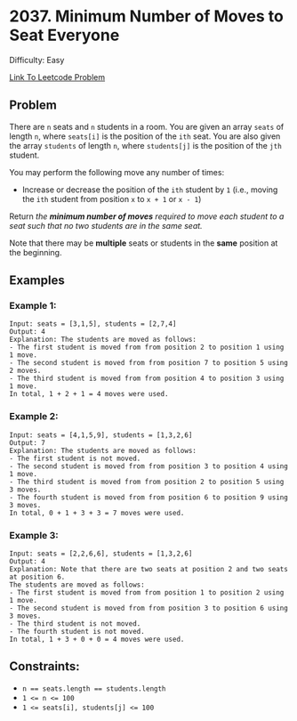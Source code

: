 # 2037. Minimum Number of Moves to Seat Everyone
Difficulty: Easy

[Link To Leetcode Problem](https://leetcode.com/problems/minimum-number-of-moves-to-seat-everyone/)

## Problem
There are `n` seats and `n` students in a room. You are given an array `seats` of length `n`, where `seats[i]` is the position of the `ith` seat. You are also given the array `students` of length `n`, where `students[j]` is the position of the `jth` student.

You may perform the following move any number of times:

- Increase or decrease the position of the `ith` student by `1` (i.e., moving the `ith` student from position `x` to `x + 1` or `x - 1`)

Return *the **minimum number of moves** required to move each student to a seat such that no two students are in the same seat.*

Note that there may be **multiple** seats or students in the **same** position at the beginning.

## Examples
### Example 1:
```
Input: seats = [3,1,5], students = [2,7,4]
Output: 4
Explanation: The students are moved as follows:
- The first student is moved from from position 2 to position 1 using 1 move.
- The second student is moved from from position 7 to position 5 using 2 moves.
- The third student is moved from from position 4 to position 3 using 1 move.
In total, 1 + 2 + 1 = 4 moves were used.
```
### Example 2:
```
Input: seats = [4,1,5,9], students = [1,3,2,6]
Output: 7
Explanation: The students are moved as follows:
- The first student is not moved.
- The second student is moved from from position 3 to position 4 using 1 move.
- The third student is moved from from position 2 to position 5 using 3 moves.
- The fourth student is moved from from position 6 to position 9 using 3 moves.
In total, 0 + 1 + 3 + 3 = 7 moves were used.
```
### Example 3:
```
Input: seats = [2,2,6,6], students = [1,3,2,6]
Output: 4
Explanation: Note that there are two seats at position 2 and two seats at position 6.
The students are moved as follows:
- The first student is moved from from position 1 to position 2 using 1 move.
- The second student is moved from from position 3 to position 6 using 3 moves.
- The third student is not moved.
- The fourth student is not moved.
In total, 1 + 3 + 0 + 0 = 4 moves were used.
```

## Constraints:
- `n == seats.length == students.length`
- `1 <= n <= 100`
- `1 <= seats[i], students[j] <= 100`
